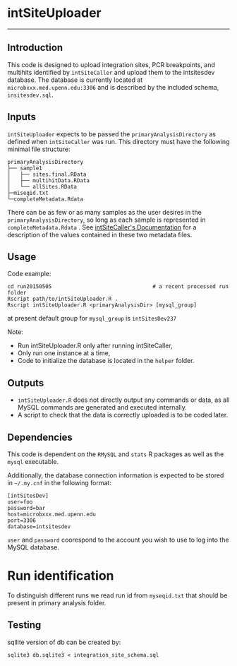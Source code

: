 # intSiteUploader

***


## Introduction
This code is designed to upload integration sites, PCR breakpoints, and multihits identified by `intSiteCaller` and upload them to the intsitesdev database.  The database is currently located at `microbxxx.med.upenn.edu:3306` and is described by the included schema, `insitesdev.sql`.


## Inputs

`intSiteUploader` expects to be passed the `primaryAnalysisDirectory` as defined when `intSiteCaller` was run.  This directory must have the following minimal file structure:

```
primaryAnalysisDirectory
├── sample1
│   ├── sites.final.RData
│   ├── multihitData.RData
│   └── allSites.RData
├─miseqid.txt
└─completeMetadata.Rdata
```

There can be as few or as many samples as the user desires in the
`primaryAnalysisDirectory`, so long as each sample is represented in `completeMetadata.Rdata`
.  See [intSiteCaller's
Documentation](http://www.github.com/esherm/intSiteCaller) for a description of
the values contained in these two metadata files. 

## Usage
Code example:
```
cd run20150505                                # a recent processed run folder
Rscript path/to/intSiteUploader.R .
Rscript intSiteUploader.R <primaryAnalysisDir> [mysql_group]
```

at present default group for `mysql_group` is `intSitesDev237`

Note:
* Run intSiteUploader.R only after running intSiteCaller,
* Only run one instance at a time,
* Code to initialize the database is located in the `helper` folder.

## Outputs

* `intSiteUploader.R` does not directly output any commands or data, as all MySQL commands are generated and executed internally.
* A script to check that the data is correctly uploaded is to be coded later.

## Dependencies

This code is dependent on the `RMySQL` and `stats` R packages as well as the `mysql` executable.

Additionally, the database connection information is expected to be stored in `~/.my.cnf` in the following format:

```
[intSitesDev]
user=foo
password=bar
host=microbxxx.med.upenn.edu
port=3306
database=intsitesdev
```

`user` and `password` coorespond to the account you wish to use to log into the MySQL database.

# Run identification

To distinguish different runs we read
run id from `myseqid.txt` that should be present in primary analysis folder.



## Testing 

sqllite version of db can be created by:

```
sqlite3 db.sqlite3 < integration_site_schema.sql
```
